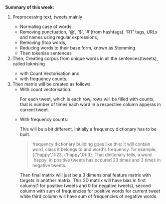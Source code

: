 <b>Summary of this week:</b>
<ol>
    <li>Preprocessing text, tweets mainly</li>
        <ul>
            <li>Normalisg case of words,</li>
            <li>Removing punctuation, '@', '$', '#'(from hashtags), 'RT' tags, URLs and names using regular expressions,</li>
            <li>Removing Stop words,</li>
            <li>Reducing words to their base form, known as Stemming.</li>
            <li>Then tokenise sentences</li>
        </ul>
    <li>Then, Creating corpus from unique words in all the sentences(tweets), called toknising</li>
        <ul>
            <li>with Count Vectorisation and</li>
            <li>with frequency counts.</li>
        </ul>
    <li>Then matrix will be created as follows:
        <ul>
            <li>With count vectorisation:</li>
                <p>For each tweet, which is each row, rows will be filled with counts, that is number of times each word in a respective column apperas in current tweet.</p>
            <li>With frequency counts:</li>
                <p>
                    This will be a bit different. Initially a frequency dictionary has to be built.
                        <blockquote>
                            frequency dictionary building goes like this: it will contain word, class it belongs to and word's frequency. for example, {('happy',1):23, ('happy',0):3}. That dictionary tells, a word 'happy' in positive tweets has occured 23 times and 3 times in negative tweets.
                        </blockquote>
                    Then final matrix will just be a 3 dimensional feature matrix with targets in another matrix. This 3D matrix will have bias in first column(1 for positive tweets and 0 for negative tweets), second column with sum of frequencies for positive words for current tweet while third column will have sum of frequencies of negative words.
                </p>
        </ul>
    </li>
</ol>
